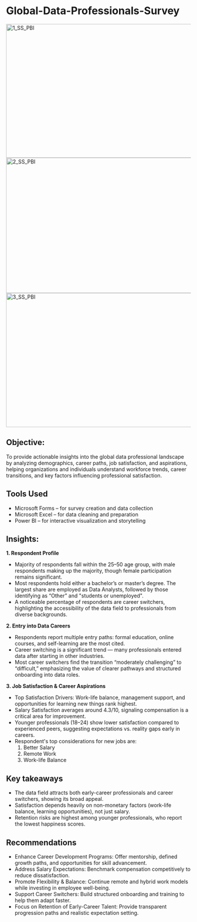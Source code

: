 # Global-Data-Professionals-Survey
<img width="591" height="364" alt="1_SS_PBI" src="https://github.com/user-attachments/assets/b36a42a7-2528-40d6-8af2-55e5351c1652" />
<img width="590" height="368" alt="2_SS_PBI" src="https://github.com/user-attachments/assets/49cc41af-c43e-41f4-bb26-55fa4636551a" />
<img width="590" height="365" alt="3_SS_PBI" src="https://github.com/user-attachments/assets/fcafb42a-3b7e-4022-953d-e8daeb3fa9aa" />

## Objective:

To provide actionable insights into the global data professional landscape by analyzing demographics, career paths, job satisfaction, and aspirations, helping organizations and individuals understand workforce trends, career transitions, and key factors influencing professional satisfaction.

## Tools Used
* Microsoft Forms – for survey creation and data collection
* Microsoft Excel – for data cleaning and preparation
* Power BI – for interactive visualization and storytelling

## Insights:

**1. Respondent Profile**
- Majority of respondents fall within the 25–50 age group, with male respondents making up the majority, though female participation remains significant.
- Most respondents hold either a bachelor’s or master’s degree. The largest share are employed as Data Analysts, followed by those identifying as “Other” and "students or unemployed".
- A noticeable percentage of respondents are career switchers, highlighting the accessibility of the data field to professionals from diverse backgrounds.

**2. Entry into Data Careers**
- Respondents report multiple entry paths: formal education, online courses, and self-learning are the most cited.
- Career switching is a significant trend — many professionals entered data after starting in other industries.
- Most career switchers find the transition “moderately challenging” to “difficult,” emphasizing the value of clearer pathways and structured onboarding into data roles.

**3. Job Satisfaction & Career Aspirations**
- Top Satisfaction Drivers: Work-life balance, management support, and opportunities for learning new things rank highest.
- Salary Satisfaction averages around 4.3/10, signaling compensation is a critical area for improvement.
- Younger professionals (18–24) show lower satisfaction compared to experienced peers, suggesting expectations vs. reality gaps early in careers.
- Respondent's top considerations for new jobs are:
  1. Better Salary
  2. Remote Work
  3. Work-life Balance

## Key takeaways
- The data field attracts both early-career professionals and career switchers, showing its broad appeal.
- Satisfaction depends heavily on non-monetary factors (work-life balance, learning opportunities), not just salary.
- Retention risks are highest among younger professionals, who report the lowest happiness scores.

## Recommendations
- Enhance Career Development Programs: Offer mentorship, defined growth paths, and opportunities for skill advancement.
- Address Salary Expectations: Benchmark compensation competitively to reduce dissatisfaction.
- Promote Flexibility & Balance: Continue remote and hybrid work models while investing in employee well-being.
- Support Career Switchers: Build structured onboarding and training to help them adapt faster.
- Focus on Retention of Early-Career Talent: Provide transparent progression paths and realistic expectation setting.
